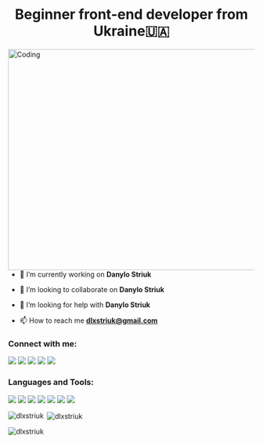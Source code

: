 <h1 align="center">Beginner front-end developer from Ukraine🇺🇦</h1>

<img align="right" alt="Coding" height="450" width="1000" src="https://user-images.githubusercontent.com/74038190/225813708-98b745f2-7d22-48cf-9150-083f1b00d6c9.gif"/>

- 🔭 I’m currently working on **Danylo Striuk**

- 👯 I’m looking to collaborate on **Danylo Striuk**

- 🤝 I’m looking for help with **Danylo Striuk**

- 📫 How to reach me **dlxstriuk@gmail.com**

<h3 align="left">Connect with me:</h3>
<p align="left">
  <a href="" target="blank"><img src="https://skillicons.dev/icons?i=linkedin" /></a>
  <a href="" target="blank"><img src="https://skillicons.dev/icons?i=gmail" /></a>
  <a href="" target="blank"><img src="https://skillicons.dev/icons?i=github" /></a>
  <a href="" target="blank"><img src="https://skillicons.dev/icons?i=discord" /></a>
  <a href="" target="blank"><img src="https://skillicons.dev/icons?i=twitter" /></a>
</p>

<h3 align="left">Languages and Tools:</h3>
<p align="left"> 
  <a href="https://skillicons.dev" target="blank"><img src="https://skillicons.dev/icons?i=c" /></a>
  <a href="https://skillicons.dev" target="blank"><img src="https://skillicons.dev/icons?i=cs" /></a>
  <a href="https://skillicons.dev" target="blank"><img src="https://skillicons.dev/icons?i=html" /></a>
  <a href="https://skillicons.dev" target="blank"><img src="https://skillicons.dev/icons?i=css" /></a>
  <a href="https://skillicons.dev" target="blank"><img src="https://skillicons.dev/icons?i=js" /></a>
  <a href="https://skillicons.dev" target="blank"><img src="https://skillicons.dev/icons?i=git" /></a>
  <a href="https://skillicons.dev" target="blank"><img src="https://skillicons.dev/icons?i=vscode" /></a>
</p>

<p><img align="left" src="https://github-readme-stats.vercel.app/api/top-langs?username=dlxstriuk&show_icons=true&locale=en&layout=compact" alt="dlxstriuk" /></p>

<p>&nbsp;<img align="center" src="https://github-readme-stats.vercel.app/api?username=dlxstriuk&show_icons=true&locale=en" alt="dlxstriuk" /></p>

<p><img align="center" src="https://github-readme-streak-stats.herokuapp.com/?user=dlxstriuk&" alt="dlxstriuk" /></p>
